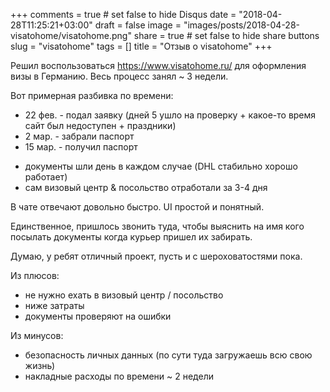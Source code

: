 +++
comments = true	# set false to hide Disqus
date = "2018-04-28T11:25:21+03:00"
draft = false
image = "images/posts/2018-04-28-visatohome/visatohome.png"
share = true	# set false to hide share buttons
slug = "visatohome"
tags = []
title = "Отзыв о visatohome"
+++

Решил воспользоваться https://www.visatohome.ru/ для оформления визы в Германию. Весь процесс занял ~ 3 недели.

<!--more-->

Вот примерная разбивка по времени:

- 22 фев. - подал заявку (дней 5 ушло на проверку + какое-то время сайт был недоступен + праздники)
- 2 мар. - забрали паспорт
- 15 мар. - получил паспорт

* документы шли день в каждом случае (DHL стабильно хорошо работает)
* сам визовый центр & посольство отработали за 3-4 дня

В чате отвечают довольно быстро. UI простой и понятный.

Единственное, пришлось звонить туда, чтобы выяснить на имя кого посылать
документы когда курьер пришел их забирать.

Думаю, у ребят отличный проект, пусть и с шероховатостями пока.

Из плюсов:

- не нужно ехать в визовый центр / посольство
- ниже затраты
- документы проверяют на ошибки

Из минусов:

- безопасность личных данных (по сути туда загружаешь всю свою жизнь)
- накладные расходы по времени ~ 2 недели
